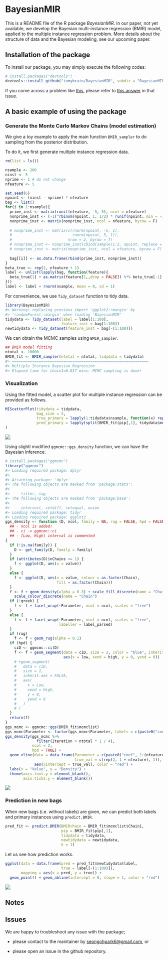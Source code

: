 
<!-- README.md is generated from README.Rmd. Please edit that file -->
<!-- To add a badge  -->
<!-- [![Travis-CI Build Status](https://travis-ci.org/geanders/countyweather.svg?branch=master)](https://travis-ci.org/geanders/countyweather) -->
<!-- [![CRAN_Status_Badge](http://www.r-pkg.org/badges/version/countyweather)](https://cran.r-project.org/package=countyweather) -->
BayesianMIR
===========

This is a README file of the R package *BayesianMIR*. In our paper, not yet available, we develop the Bayesian multi-instance regression (BMIR) model, applied to the multiple instance regression problem. More details about the structure of data and the Bayesian modeling, see our upcoming paper.

<!-- We assume the primary instance assumption used in @RayPage2005, that is, there is one primary instance explaining the bag-level response variable. -->
Installation of the package
---------------------------

To install our package, you may simply execute the following codes:

``` r
# install.packages("devtools")
devtools::install_github("inmybrain/BayesianMIR", subdir = "BayesianMIR") # don't forget to specify subdir!
```

If you come across a problem like [this](https://github.com/r-lib/remotes/issues/130), please refer to [this answer](https://github.com/r-lib/remotes/issues/130#issuecomment-423830669) in that issue.

<!-- Or you can install the source file using the command line after downloading it from [here](XXX) (NOT AVAILABLE NOW); -->
<!-- ```{bash, eval = FALSE} -->
<!-- R CMD INSTALL BayesianMIR_1.0.tar.gz -->
<!-- ``` -->
A basic example of using the package
------------------------------------

### Generate the Monte Carlo Markov Chains (model estimation)

We give a toy example to apply the main function `BMIR_sampler` to do sampling from the posterior distribution.

To do it, we first generate multiple instance regression data.

``` r
rm(list = ls())

nsample <- 200
ninst <- 5
nprime <- 1 # do not change
nfeature <- 5

set.seed(6)
npoint <- (ninst - nprime) * nfeature
bag <- list()
for(i in 1:nsample){
  prime_inst <- matrix(runif(nfeature, -5, 5), ncol = nfeature)
  nonprime_inst <- (-1)^rbinom(npoint, 1, 1/2) * runif(npoint, min = -10, max = 10)
  nonprime_inst <- matrix(nonprime_inst, ncol = nfeature, byrow = F)
  
  # nonprime_inst <- matrix(c(rnorm(npoint, -5, 1),
  #                           rnorm(npoint, 5, 1)),
  #                         nrow = 2, byrow = T)
  # nonprime_inst <- nonprime_inst[cbind(sample(1:2, npoint, replace = T), 1:npoint)]
  # nonprime_inst <- matrix(nonprime_inst, ncol = nfeature, byrow = F)
  
  bag[[i]] <- as.data.frame(rbind(prime_inst, nonprime_inst))
}
beta_true <- rep(2, nfeature + 1)
label <- unlist(lapply(bag, function(feature){
  beta_true[1] + as.matrix(feature[1,,drop = FALSE]) %*% beta_true[-1]
}))
label <- label + rnorm(nsample, mean = 0, sd = 1)
```

For convenience, we use `Tidy_dataset` function to tidy data.

``` r
library(BayesianMIR)
#> Warning: replacing previous import 'ggplot2::margin' by
#> 'randomForest::margin' when loading 'BayesianMIR'
tidydata <- Tidy_dataset(label = label[1:100],
                         feature_inst = bag[1:100])
newtidydata <- Tidy_dataset(feature_inst = bag[-(1:100)])
```

We can obtain the MCMC samples using `BMIR_sampler`.

``` r
## BMIR model fitting
ntotal <- 10000
BMIR_fit <- BMIR_sampler(ntotal = ntotal, tidydata = tidydata)
#> =============================================================
#> Multiple Instance Bayesian Regression
#> Elapsed time for chain1=0.017 mins: MCMC sampling is done!
```

### Visualization

Using the fitted model, a scatter plot for multiple instance regression can be provided as follows.

``` r
MIScatterPlot(tidydata = tidydata, 
              bag_size = 5,
              true_primary = lapply(1:tidydata$nsample, function(x) rep(c(T,F), c(1, ninst - 1))), 
              pred_primary = lapply(split(BMIR_fit$pip[,1], tidydata$membership), function(x) rank(-x, ties.method = "min") <= 1)
)
```

![](README-unnamed-chunk-6-1.png)

Using slightl modified `ggmcmc::ggs_density` function, we can have the Bayesian inference.

``` r
# install.packages("ggmcmc")
library("ggmcmc")
#> Loading required package: dplyr
#> 
#> Attaching package: 'dplyr'
#> The following objects are masked from 'package:stats':
#> 
#>     filter, lag
#> The following objects are masked from 'package:base':
#> 
#>     intersect, setdiff, setequal, union
#> Loading required package: tidyr
#> Loading required package: ggplot2
ggs_density <- function (D, ncol, family = NA, rug = FALSE, hpd = FALSE, greek = FALSE) 
  ## - ncol is added!
  ## - ci -> ggmcmc::ci
  ## - [Low, High] interval is commented
{
  if (!is.na(family)) {
    D <- get_family(D, family = family)
  }
  if (attributes(D)$nChains <= 1) {
    f <- ggplot(D, aes(x = value))
  }
  else {
    f <- ggplot(D, aes(x = value, colour = as.factor(Chain), 
                       fill = as.factor(Chain)))
  }
  f <- f + geom_density(alpha = 0.3) + scale_fill_discrete(name = "Chain") + 
    scale_colour_discrete(name = "Chain")
  if (!greek) {
    f <- f + facet_wrap(~Parameter, ncol = ncol, scales = "free")
  }
  else {
    f <- f + facet_wrap(~Parameter, ncol = ncol, scales = "free", 
                        labeller = label_parsed)
  }
  if (rug) 
    f <- f + geom_rug(alpha = 0.1)
  if (hpd) {
    ciD <- ggmcmc::ci(D)
    f <- f + geom_segment(data = ciD, size = 2, color = "blue", inherit.aes = FALSE, 
                          aes(x = low, xend = high, y = 0, yend = 0)) 
    # +geom_segment(
    #   data = ciD,
    #   size = 1,
    #   inherit.aes = FALSE,
    #   aes(
    #     x = Low,
    #     xend = High,
    #     y = 0,
    #     yend = 0
    #   )
    # )
  }
  return(f)
}
ggs_mcmc <- ggmcmc::ggs(BMIR_fit$mcmclist)
ggs_mcmc$Parameter <- factor(ggs_mcmc$Parameter, labels = c(paste0("coef", 1:(nfeature + 1)), "sig2_error"))
ggs_density(ggs_mcmc %>% 
              filter(Iteration > ntotal * 1 / 4), 
            ncol = 2,
            hpd = TRUE) + 
  geom_vline(data = data.frame(Parameter = c(paste0("coef", 1:(nfeature + 1)), "sig2_error"),
                               true_val = c(rep(2, 1 + nfeature), 1)),
             aes(xintercept = true_val), color = "red") +
  labs(x = "Value", y = "Density") + 
  theme(axis.text.y = element_blank(),
        axis.ticks.y = element_blank())
```

![](README-unnamed-chunk-7-1.png)

### Prediction in new bags

When new bags (i.e. without labels) are given, we can predict both labels and primary instances using `predict.BMIR`.

``` r
pred_fit <- predict.BMIR(BMIRchain = BMIR_fit$mcmclist$Chain1, 
                         pip = BMIR_fit$pip[,1], 
                         tidydata = tidydata, 
                         newtidydata = newtidydata, 
                         k = 1)
```

Let us see how prediction works.

``` r
ggplot(data = data.frame(pred = pred_fit$newtidydata$label, 
                         true = label[-(1:100)]), 
       mapping = aes(x = pred, y = true)) + 
  geom_point() + geom_abline(intercept = 0, slope = 1, color = "red")
```

![](README-unnamed-chunk-9-1.png)

Notes
-----

<!-- - For available covariance structures, see the help page; -->
<!-- ```{r, eval = FALSE} -->
<!-- ?Mclust_SEP_cpp -->
<!-- ``` -->
<!-- - As for initial assignment of cluster membership, each sample is assigned randomly to clusters. -->
Issues
------

We are happy to troubleshoot any issue with the package;

-   please contact to the maintainer by <seongohpark6@gmail.com>, or

-   please open an issue in the github repository.

<!-- ## Error and warning messages you may get -->
<!-- ## References  -->
